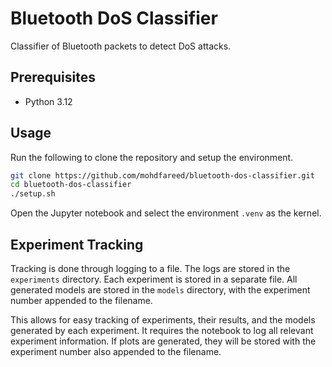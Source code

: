 # Bluetooth DoS Classifier

Classifier of Bluetooth packets to detect DoS attacks.

## Prerequisites

- Python 3.12

## Usage

Run the following to clone the repository and setup the environment.

```sh
git clone https://github.com/mohdfareed/bluetooth-dos-classifier.git
cd bluetooth-dos-classifier
./setup.sh
```

Open the Jupyter notebook and select the environment `.venv` as the kernel.

## Experiment Tracking

Tracking is done through logging to a file. The logs are stored in the
`experiments` directory. Each experiment is stored in a separate file. All
generated models are stored in the `models` directory, with the experiment
number appended to the filename.

This allows for easy tracking of experiments, their results, and the models
generated by each experiment. It requires the notebook to log all relevant
experiment information. If plots are generated, they will be stored with the
experiment number also appended to the filename.
